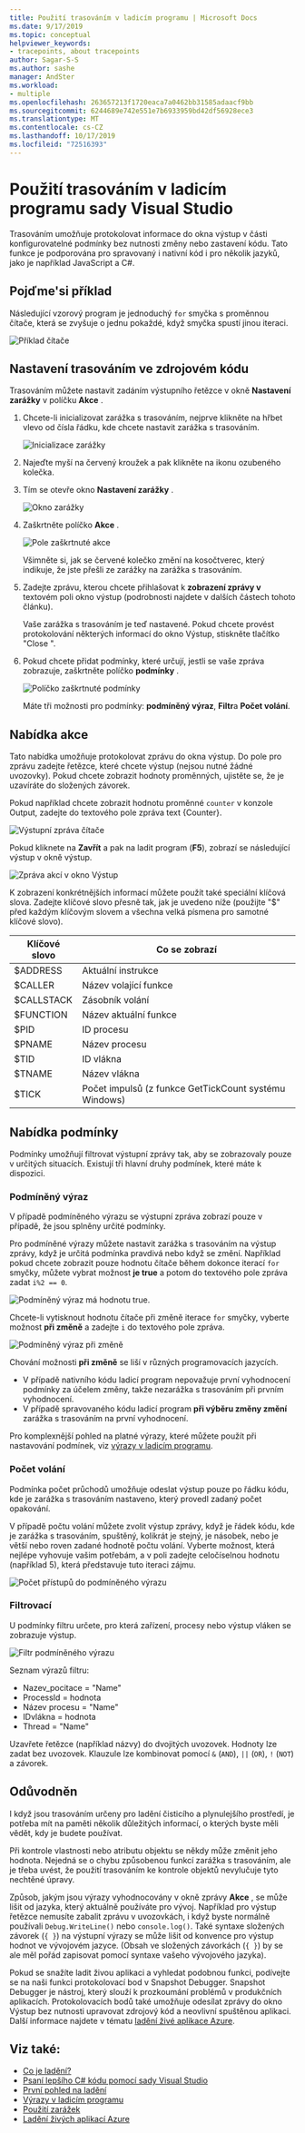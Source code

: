 ```yaml
---
title: Použití trasováním v ladicím programu | Microsoft Docs
ms.date: 9/17/2019
ms.topic: conceptual
helpviewer_keywords:
- tracepoints, about tracepoints
author: Sagar-S-S
ms.author: sashe
manager: AndSter
ms.workload:
- multiple
ms.openlocfilehash: 263657213f1720eaca7a0462bb31585adaacf9bb
ms.sourcegitcommit: 6244689e742e551e7b6933959bd42df56928ece3
ms.translationtype: MT
ms.contentlocale: cs-CZ
ms.lasthandoff: 10/17/2019
ms.locfileid: "72516393"
---
```

# <a name="use-tracepoints-in-the-visual-studio-debugger"></a>Použití trasováním v ladicím programu sady Visual Studio

Trasováním umožňuje protokolovat informace do okna výstup v části konfigurovatelné podmínky bez nutnosti změny nebo zastavení kódu. Tato funkce je podporována pro spravovaný i nativní kód i pro několik jazyků, jako je například JavaScript a C#.

## <a name="let39s-take-an-example"></a>Pojďme&#39;si příklad

Následující vzorový program je jednoduchý `for` smyčka s proměnnou čítače, která se zvyšuje o jednu pokaždé, když smyčka spustí jinou iteraci.

![Příklad čítače](../debugger/media/counterexample.png "Příklad čítače")

## <a name="set-tracepoints-in-source-code"></a>Nastavení trasováním ve zdrojovém kódu

Trasováním můžete nastavit zadáním výstupního řetězce v okně **Nastavení zarážky** v políčku **Akce** .

1. Chcete-li inicializovat zarážka s trasováním, nejprve klikněte na hřbet vlevo od čísla řádku, kde chcete nastavit zarážka s trasováním.

   ![Inicializace zarážky](../debugger/media/breakpointinitialization.png "Inicializace zarážky")

2. Najeďte myší na červený kroužek a pak klikněte na ikonu ozubeného kolečka.
3. Tím se otevře okno **Nastavení zarážky** .

   ![Okno zarážky](../debugger/media/breakpointwindow.png "Okno zarážky")

4. Zaškrtněte políčko **Akce** .

   ![Pole zaškrtnuté akce](../debugger/media/checkedactionsbox.png "Pole zaškrtnuté akce")

   Všimněte si, jak se červené kolečko změní na kosočtverec, který indikuje, že jste přešli ze zarážky na zarážka s trasováním.

5. Zadejte zprávu, kterou chcete přihlašovat k **zobrazení zprávy v** textovém poli okno výstup (podrobnosti najdete v dalších částech tohoto článku).

   Vaše zarážka s trasováním je teď nastavené. Pokud chcete provést protokolování některých informací do okno Výstup, stiskněte tlačítko &quot;Close &quot;.

6. Pokud chcete přidat podmínky, které určují, jestli se vaše zpráva zobrazuje, zaškrtněte políčko **podmínky** .

   ![Políčko zaškrtnuté podmínky](../debugger/media/checkedconditionsbox.png "Políčko zaškrtnuté podmínky")

   Máte tři možnosti pro podmínky: **podmíněný výraz**, **Filtr**a **Počet volání**.

## <a name="actions-menu"></a>Nabídka akce

Tato nabídka umožňuje protokolovat zprávu do okna výstup. Do pole pro zprávu zadejte řetězce, které chcete výstup (nejsou nutné žádné uvozovky). Pokud chcete zobrazit hodnoty proměnných, ujistěte se, že je uzavíráte do složených závorek.

Pokud například chcete zobrazit hodnotu proměnné `counter` v konzole Output, zadejte do textového pole zpráva text {Counter}.

![Výstupní zpráva čítače](../debugger/media/counteroutputmessage.png "Výstupní zpráva čítače")

Pokud kliknete na **Zavřít** a pak na ladit program (**F5**), zobrazí se následující výstup v okně výstup.

![Zpráva akcí v okno Výstup](../debugger/media/actionsmessageinoutputwindow.png "Zpráva akcí v okno Výstup")

K zobrazení konkrétnějších informací můžete použít také speciální klíčová slova. Zadejte klíčové slovo přesně tak, jak je uvedeno níže (použijte "$" před každým klíčovým slovem a všechna velká písmena pro samotné klíčové slovo).

| Klíčové slovo | Co se zobrazí |
| --- | --- |
| $ADDRESS | Aktuální instrukce |
| $CALLER | Název volající funkce |
| $CALLSTACK | Zásobník volání |
| $FUNCTION | Název aktuální funkce |
| $PID | ID procesu |
| $PNAME | Název procesu |
| $TID | ID vlákna |
| $TNAME   | Název vlákna |
| $TICK | Počet impulsů (z funkce GetTickCount systému Windows) |

## <a name="conditions-menu"></a>Nabídka podmínky

Podmínky umožňují filtrovat výstupní zprávy tak, aby se zobrazovaly pouze v určitých situacích. Existují tři hlavní druhy podmínek, které máte k dispozici.

### <a name="conditional-expression"></a>Podmíněný výraz
V případě podmíněného výrazu se výstupní zpráva zobrazí pouze v případě, že jsou splněny určité podmínky.

Pro podmíněné výrazy můžete nastavit zarážka s trasováním na výstup zprávy, když je určitá podmínka pravdivá nebo když se změní. Například pokud chcete zobrazit pouze hodnotu čítače během dokonce iterací `for` smyčky, můžete vybrat možnost **je true** a potom do textového pole zpráva zadat `i%2 == 0`.

![Podmíněný výraz má hodnotu true.](../debugger/media/conditionalexpressionistrue.png "Podmíněný výraz má hodnotu true.")

Chcete-li vytisknout hodnotu čítače při změně iterace `for` smyčky, vyberte možnost **při změně** a zadejte `i` do textového pole zpráva.

![Podmíněný výraz při změně](../debugger/media/conditionalexpressionwhenchanged.png "Podmíněný výraz při změně")

Chování možnosti **při změně** se liší v různých programovacích jazycích.

- V případě nativního kódu ladicí program nepovažuje první vyhodnocení podmínky za účelem změny, takže nezarážka s trasováním při prvním vyhodnocení.
- V případě spravovaného kódu ladicí program **při výběru změny změní** zarážka s trasováním na první vyhodnocení.

Pro komplexnější pohled na platné výrazy, které můžete použít při nastavování podmínek, viz [výrazy v ladicím programu](expressions-in-the-debugger.md).

### <a name="hit-count"></a>Počet volání
Podmínka počet průchodů umožňuje odeslat výstup pouze po řádku kódu, kde je zarážka s trasováním nastaveno, který provedl zadaný počet opakování.

V případě počtu volání můžete zvolit výstup zprávy, když je řádek kódu, kde je zarážka s trasováním, spuštěný, kolikrát je stejný, je násobek, nebo je větší nebo roven zadané hodnotě počtu volání. Vyberte možnost, která nejlépe vyhovuje vašim potřebám, a v poli zadejte celočíselnou hodnotu (například 5), která představuje tuto iteraci zájmu.

![Počet přístupů do podmíněného výrazu](../debugger/media/conditionalexpressionhitcount.png "Počet přístupů do podmíněného výrazu")

### <a name="filter"></a>Filtrovací
U podmínky filtru určete, pro která zařízení, procesy nebo výstup vláken se zobrazuje výstup.

![Filtr podmíněného výrazu](../debugger/media/conditionalexpressionfilter.png "Filtr podmíněného výrazu")

Seznam výrazů filtru:

- Nazev_pocitace = "Name"
- ProcessId = hodnota
- Název procesu = "Name"
- IDvlákna = hodnota
- Thread = "Name"

Uzavřete řetězce (například názvy) do dvojitých uvozovek. Hodnoty lze zadat bez uvozovek. Klauzule lze kombinovat pomocí `&` (`AND`), `||` (`OR`), `!` (`NOT`) a závorek.

## <a name="considerations"></a>Odůvodněn

I když jsou trasováním určeny pro ladění čisticího a plynulejšího prostředí, je potřeba mít na paměti několik důležitých informací, o kterých byste měli vědět, kdy je budete používat.

Při kontrole vlastnosti nebo atributu objektu se někdy může změnit jeho hodnota. Nejedná se o chybu způsobenou funkcí zarážka s trasováním, ale je třeba uvést, že použití trasováním ke kontrole objektů nevylučuje tyto nechtěné úpravy.

Způsob, jakým jsou výrazy vyhodnocovány v okně zprávy **Akce** , se může lišit od jazyka, který aktuálně používáte pro vývoj. Například pro výstup řetězce nemusíte zabalit zprávu v uvozovkách, i když byste normálně používali `Debug.WriteLine()` nebo `console.log()`. Také syntaxe složených závorek (`{ }`) na výstupní výrazy se může lišit od konvence pro výstup hodnot ve vývojovém jazyce. (Obsah ve složených závorkách (`{ }`) by se ale měl pořád zapisovat pomocí syntaxe vašeho vývojového jazyka).

Pokud se snažíte ladit živou aplikaci a vyhledat podobnou funkci, podívejte se na naši funkci protokolovací bod v Snapshot Debugger. Snapshot Debugger je nástroj, který slouží k prozkoumání problémů v produkčních aplikacích. Protokolovacích bodů také umožňuje odesílat zprávy do okno Výstup bez nutnosti upravovat zdrojový kód a neovlivní spuštěnou aplikaci. Další informace najdete v tématu [ladění živé aplikace Azure](../debugger/debug-live-azure-applications.md).

## <a name="see-also"></a>Viz také:

- [Co je ladění?](../debugger/what-is-debugging.md)
- [Psaní lepšího C# kódu pomocí sady Visual Studio](../debugger/write-better-code-with-visual-studio.md)
- [První pohled na ladění](../debugger/debugger-feature-tour.md)
- [Výrazy v ladicím programu](expressions-in-the-debugger.md)
- [Použití zarážek](../debugger/using-breakpoints.md)
- [Ladění živých aplikací Azure](../debugger/debug-live-azure-applications.md)

